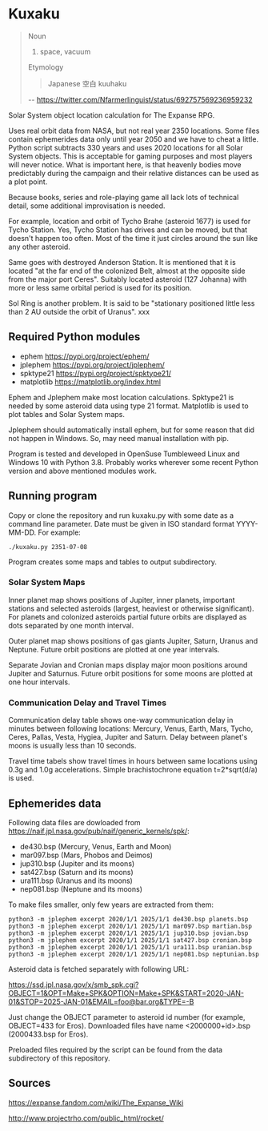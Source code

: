# Kuxaku

>Noun
>
>1. space, vacuum
>
>Etymology
>
>>Japanese 空白 kuuhaku
>
> -- <https://twitter.com/Nfarmerlinguist/status/692757569236959232>

Solar System object location calculation for The Expanse RPG.

Uses real orbit data from NASA, but not real year 2350 locations. Some files contain ephemerides data only until year 2050 and we have to cheat a little. Python script subtracts 330 years and uses 2020 locations for all Solar System objects. This is acceptable for gaming purposes and most players will never notice. What is important here, is that heavenly bodies move predictably during the campaign and their relative distances can be used as a plot point.

Because books, series and role-playing game all lack lots of technical detail, some additional improvisation is needed.

For example, location and orbit of Tycho Brahe (asteroid 1677) is used for Tycho Station. Yes, Tycho Station has drives and can be moved, but that doesn't happen too often. Most of the time it just circles around the sun like any other asteroid.

Same goes with destroyed Anderson Station. It is mentioned that it is located "at the far end of the colonized Belt, almost at the opposite side from the major port Ceres". Suitably located asteroid (127 Johanna) with more or less same orbital period is used for its position.

Sol Ring is another problem. It is said to be "stationary positioned little less than 2 AU outside the orbit of Uranus". xxx

## Required Python modules

- ephem <https://pypi.org/project/ephem/>
- jplephem <https://pypi.org/project/jplephem/>
- spktype21 <https://pypi.org/project/spktype21/>
- matplotlib <https://matplotlib.org/index.html>

Ephem and Jplephem make most location calculations. Spktype21 is needed by some asteroid data using type 21 format. Matplotlib is used to plot tables and Solar System maps.

Jplephem should automatically install ephem, but for some reason that did not happen in Windows. So, may need manual installation with pip.

Program is tested and developed in OpenSuse Tumbleweed Linux and Windows 10 with Python 3.8. Probably works wherever some recent Python version and above mentioned modules work.

## Running program

Copy or clone the repository and run kuxaku.py with some date as a command line parameter. Date must be given in ISO standard format YYYY-MM-DD. For example:

	./kuxaku.py 2351-07-08

Program creates some maps and tables to output subdirectory.

### Solar System Maps

Inner planet map shows positions of Jupiter, inner planets, important stations and selected asteroids (largest, heaviest or otherwise significant). For planets and colonized asteroids partial future orbits are displayed as dots separated by one month interval.

Outer planet map shows positions of gas giants Jupiter, Saturn, Uranus and Neptune. Future orbit positions are plotted at one year intervals.

Separate Jovian and Cronian maps display major moon positions around Jupiter and Saturnus. Future orbit positions for some moons are plotted at one hour intervals.

### Communication Delay and Travel Times

Communication delay table shows one-way communication delay in minutes between following locations: Mercury, Venus, Earth, Mars, Tycho, Ceres, Pallas, Vesta, Hygiea, Jupiter and Saturn. Delay between planet's moons is usually less than 10 seconds.

Travel time tabels show travel times in hours between same locations using 0.3g and 1.0g accelerations. Simple brachistochrone equation t=2*sqrt(d/a) is used.

## Ephemerides data

Following data files are dowloaded from <https://naif.jpl.nasa.gov/pub/naif/generic_kernels/spk/>:

- de430.bsp (Mercury, Venus, Earth and Moon)
- mar097.bsp (Mars, Phobos and Deimos)
- jup310.bsp (Jupiter and its moons)
- sat427.bsp (Saturn and its moons)
- ura111.bsp (Uranus and its moons)
- nep081.bsp (Neptune and its moons)

To make files smaller, only few years are extracted from them:

	python3 -m jplephem excerpt 2020/1/1 2025/1/1 de430.bsp planets.bsp
	python3 -m jplephem excerpt 2020/1/1 2025/1/1 mar097.bsp martian.bsp
	python3 -m jplephem excerpt 2020/1/1 2025/1/1 jup310.bsp jovian.bsp
	python3 -m jplephem excerpt 2020/1/1 2025/1/1 sat427.bsp cronian.bsp
	python3 -m jplephem excerpt 2020/1/1 2025/1/1 ura111.bsp uranian.bsp
	python3 -m jplephem excerpt 2020/1/1 2025/1/1 nep081.bsp neptunian.bsp

Asteroid data is fetched separately with following URL:

<https://ssd.jpl.nasa.gov/x/smb_spk.cgi?OBJECT=1&OPT=Make+SPK&OPTION=Make+SPK&START=2020-JAN-01&STOP=2025-JAN-01&EMAIL=foo@bar.org&TYPE=-B>

Just change the OBJECT parameter to asteroid id number (for example, OBJECT=433 for Eros). Downloaded files have name <2000000+id>.bsp (2000433.bsp for Eros).

Preloaded files required by the script can be found from the data subdirectory of this repository.

## Sources

<https://expanse.fandom.com/wiki/The_Expanse_Wiki>

<http://www.projectrho.com/public_html/rocket/>

